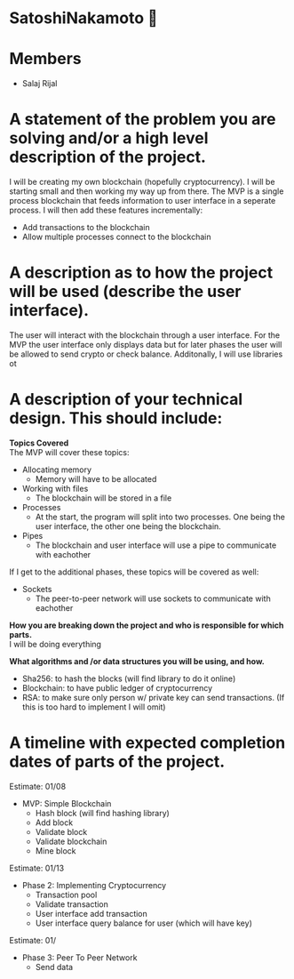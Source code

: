 # SatoshiNakamoto 🥷

# Members
* Salaj Rijal
     
# A statement of the problem you are solving and/or a high level description of the project.
I will be creating my own blockchain (hopefully cryptocurrency). I will be starting small and then working my way up from there. The MVP is a single process blockchain that feeds information to user interface in a seperate process. I will then add these features incrementally:
- Add transactions to the blockchain
- Allow multiple processes connect to the blockchain

# A description as to how the project will be used (describe the user interface).
The user will interact with the blockchain through a user interface. For the MVP the user interface only displays data but for later phases the user will be allowed to send crypto or check balance. Additonally, I will use libraries ot 

# A description of your technical design. This should include:

**Topics Covered**   
The MVP will cover these topics:
- Allocating memory
    - Memory will have to be allocated
- Working with files
    - The blockchain will be stored in a file
- Processes
    - At the start, the program will split into two processes. One being the user interface, the other one being the blockchain.
- Pipes
    - The blockchain and user interface will use a pipe to communicate with eachother

If I get to the additional phases, these topics will be covered as well:
- Sockets
    - The peer-to-peer network will use sockets to communicate with eachother

**How you are breaking down the project and who is responsible for which parts.**
<br>I will be doing everything
  
**What algorithms and /or data structures you will be using, and how.**
- Sha256: to hash the blocks (will find library to do it online)
- Blockchain: to have public ledger of cryptocurrency
- RSA: to make sure only person w/ private key can send transactions. (If this is too hard to implement I will omit) 

# A timeline with expected completion dates of parts of the project.

Estimate: 01/08
* MVP: Simple Blockchain
    - Hash block (will find hashing library)
    - Add block
    - Validate block
    - Validate blockchain
    - Mine block

Estimate: 01/13
* Phase 2: Implementing Cryptocurrency
    - Transaction pool
    - Validate transaction
    - User interface add transaction
    - User interface query balance for user (which will have key)

Estimate: 01/
* Phase 3: Peer To Peer Network
    - Send data